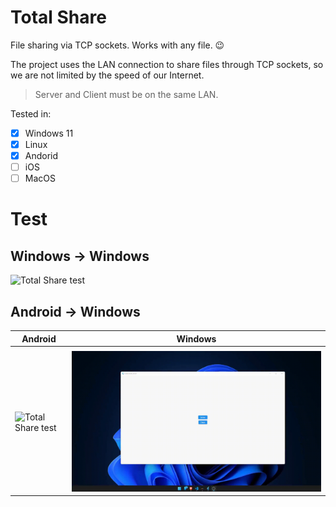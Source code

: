 # Total Share

File sharing via TCP sockets. Works with any file. 😉

The project uses the LAN connection to share files through TCP sockets, so we are not limited by the speed of our Internet.

> Server and Client must be on the same LAN.

Tested in:

- [x] Windows 11
- [x] Linux
- [x] Andorid
- [ ] iOS
- [ ] MacOS

# Test

## Windows -> Windows 
![Total Share test](./windows-windows.gif)

## Android -> Windows 

| Android                                    | Windows                                    |
| ------------------------------------------ | ------------------------------------------ |
|                                            |                                            |
| ![Total Share test](./android-windows.gif) | ![Total Share test](./windows-android.gif) |
